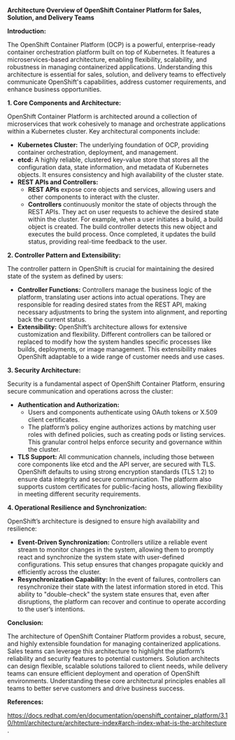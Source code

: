 **Architecture Overview of OpenShift Container Platform for Sales, Solution, and Delivery Teams**

**Introduction:**

The OpenShift Container Platform (OCP) is a powerful, enterprise-ready container orchestration platform built on top of Kubernetes. It features a microservices-based architecture, enabling flexibility, scalability, and robustness in managing containerized applications. Understanding this architecture is essential for sales, solution, and delivery teams to effectively communicate OpenShift's capabilities, address customer requirements, and enhance business opportunities.

**1. Core Components and Architecture:**

OpenShift Container Platform is architected around a collection of microservices that work cohesively to manage and orchestrate applications within a Kubernetes cluster. Key architectural components include:

- **Kubernetes Cluster:** The underlying foundation of OCP, providing container orchestration, deployment, and management.
- **etcd:** A highly reliable, clustered key-value store that stores all the configuration data, state information, and metadata of Kubernetes objects. It ensures consistency and high availability of the cluster state.
- **REST APIs and Controllers:**
  - **REST APIs** expose core objects and services, allowing users and other components to interact with the cluster.
  - **Controllers** continuously monitor the state of objects through the REST APIs. They act on user requests to achieve the desired state within the cluster. For example, when a user initiates a build, a build object is created. The build controller detects this new object and executes the build process. Once completed, it updates the build status, providing real-time feedback to the user.

**2. Controller Pattern and Extensibility:**

The controller pattern in OpenShift is crucial for maintaining the desired state of the system as defined by users:

- **Controller Functions:** Controllers manage the business logic of the platform, translating user actions into actual operations. They are responsible for reading desired states from the REST API, making necessary adjustments to bring the system into alignment, and reporting back the current status.
- **Extensibility:** OpenShift’s architecture allows for extensive customization and flexibility. Different controllers can be tailored or replaced to modify how the system handles specific processes like builds, deployments, or image management. This extensibility makes OpenShift adaptable to a wide range of customer needs and use cases.

**3. Security Architecture:**

Security is a fundamental aspect of OpenShift Container Platform, ensuring secure communication and operations across the cluster:

- **Authentication and Authorization:**
  - Users and components authenticate using OAuth tokens or X.509 client certificates.
  - The platform’s policy engine authorizes actions by matching user roles with defined policies, such as creating pods or listing services. This granular control helps enforce security and governance within the cluster.
- **TLS Support:** All communication channels, including those between core components like etcd and the API server, are secured with TLS. OpenShift defaults to using strong encryption standards (TLS 1.2) to ensure data integrity and secure communication. The platform also supports custom certificates for public-facing hosts, allowing flexibility in meeting different security requirements.

**4. Operational Resilience and Synchronization:**

OpenShift’s architecture is designed to ensure high availability and resilience:

- **Event-Driven Synchronization:** Controllers utilize a reliable event stream to monitor changes in the system, allowing them to promptly react and synchronize the system state with user-defined configurations. This setup ensures that changes propagate quickly and efficiently across the cluster.
- **Resynchronization Capability:** In the event of failures, controllers can resynchronize their state with the latest information stored in etcd. This ability to "double-check" the system state ensures that, even after disruptions, the platform can recover and continue to operate according to the user’s intentions.

**Conclusion:**

The architecture of OpenShift Container Platform provides a robust, secure, and highly extensible foundation for managing containerized applications. Sales teams can leverage this architecture to highlight the platform’s reliability and security features to potential customers. Solution architects can design flexible, scalable solutions tailored to client needs, while delivery teams can ensure efficient deployment and operation of OpenShift environments. Understanding these core architectural principles enables all teams to better serve customers and drive business success.

**References:**

https://docs.redhat.com/en/documentation/openshift_container_platform/3.10/html/architecture/architecture-index#arch-index-what-is-the-architecture  .
